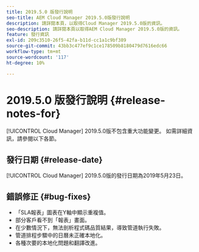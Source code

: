 ```yaml
---
title: 2019.5.0 版發行說明
seo-title: AEM Cloud Manager 2019.5.0版發行說明
description: 請詳閱本頁，以取得Cloud Manager 2019.5.0版的資訊。
seo-description: 請詳閱本頁以取得AEM Cloud Manager 2019.5.0版的資訊。
feature: 發行資訊
exl-id: 209c3510-26f5-42fa-b11d-cc1a1c9bf389
source-git-commit: 43bb3c477ef9c1ce178509b8180479d7616edc66
workflow-type: tm+mt
source-wordcount: '117'
ht-degree: 10%

---
```


# 2019.5.0 版發行說明 {#release-notes-for}

[!UICONTROL Cloud Manager] 2019.5.0版不包含重大功能變更。 如需詳細資訊，請參閱以下各節。

## 發行日期 {#release-date}

[!UICONTROL Cloud Manager] 2019.5.0版的發行日期為2019年5月23日。


## 錯誤修正 {#bug-fixes}

* 「SLA報表」圖表在Y軸中顯示重複值。
* 部分客戶看不到「報表」畫面。
* 在少數情況下，無法剖析程式碼品質結果，導致管道執行失敗。
* 管道排程步驟中的日曆未正確本地化。
* 各種次要的本地化問題和翻譯改進。
